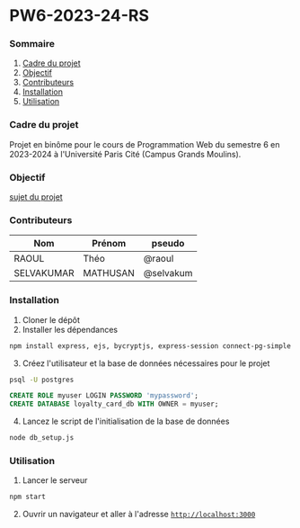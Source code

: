 # PW6-2023-24-RS

### Sommaire

1. [Cadre du projet](#cadre-du-projet)
2. [Objectif](#objectif)
3. [Contributeurs](#contributeurs)
4. [Installation](#installation)
5. [Utilisation](#utilisation)

### Cadre du projet

Projet en binôme pour le cours de Programmation Web du semestre 6 en 2023-2024 à l'Université Paris Cité (Campus Grands Moulins).

### Objectif

[sujet du projet](sujet.pdf)

### Contributeurs

| Nom        | Prénom   | pseudo    |
| ---------- | -------- | --------- |
| RAOUL      | Théo     | @raoul    |
| SELVAKUMAR | MATHUSAN | @selvakum |

### Installation

1. Cloner le dépôt
2. Installer les dépendances

```bash
npm install express, ejs, bycryptjs, express-session connect-pg-simple pg dotenv http-status-codes
```

3. Créez l'utilisateur et la base de données nécessaires pour le projet

```bash
psql -U postgres
```

```sql
CREATE ROLE myuser LOGIN PASSWORD 'mypassword';
CREATE DATABASE loyalty_card_db WITH OWNER = myuser;
```

4. Lancez le script de l'initialisation de la base de données

```bash
node db_setup.js
```

### Utilisation

1. Lancer le serveur

```bash
npm start
```

2. Ouvrir un navigateur et aller à l'adresse [`http://localhost:3000`](http://localhost:3000)
